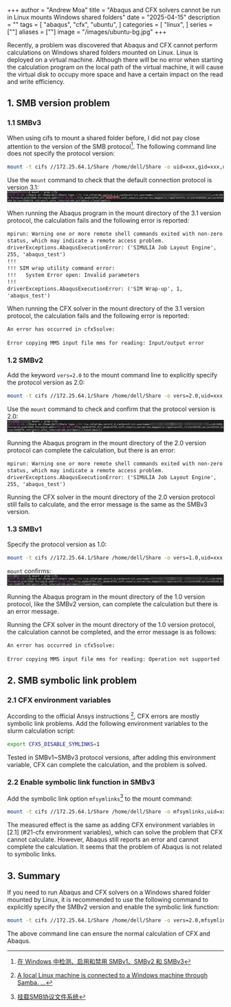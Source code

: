 +++
author = "Andrew Moa"
title = "Abaqus and CFX solvers cannot be run in Linux mounts Windows shared folders"
date = "2025-04-15"
description = ""
tags = [
    "abaqus",
    "cfx",
    "ubuntu",
]
categories = [
    "linux",
]
series = [""]
aliases = [""]
image = "/images/ubuntu-bg.jpg"
+++

Recently, a problem was discovered that Abaqus and CFX cannot perform calculations on Windows shared folders mounted on Linux. Linux is deployed on a virtual machine. Although there will be no error when starting the calculation program on the local path of the virtual machine, it will cause the virtual disk to occupy more space and have a certain impact on the read and write efficiency.

## 1. SMB version problem

### 1.1 SMBv3

When using cifs to mount a shared folder before, I did not pay close attention to the version of the SMB protocol[^1]. The following command line does not specify the protocol version:
```bash
mount -t cifs //172.25.64.1/Share /home/dell/Share -o uid=xxx,gid=xxx,username=xxx
```

Use the `mount` command to check that the default connection protocol is version 3.1:
![8eb0d44e21043275d3b1241235da9048.png](./images/8eb0d44e21043275d3b1241235da9048.png)

When running the Abaqus program in the mount directory of the 3.1 version protocol, the calculation fails and the following error is reported:
```text
mpirun: Warning one or more remote shell commands exited with non-zero status, which may indicate a remote access problem.
driverExceptions.AbaqusExecutionError: ('SIMULIA Job Layout Engine', 255, 'abaqus_test')
!!!
!!! SIM wrap utility command error:
!!!   System Error open: Invalid parameters
!!!
driverExceptions.AbaqusExecutionError: ('SIM Wrap-up', 1, 'abaqus_test')
```

When running the CFX solver in the mount directory of the 3.1 version protocol, the calculation fails and the following error is reported:
```text
An error has occurred in cfx5solve:

Error copying MMS input file mms for reading: Input/output error
```

### 1.2 SMBv2

Add the keyword `vers=2.0` to the mount command line to explicitly specify the protocol version as 2.0:
```bash
mount -t cifs //172.25.64.1/Share /home/dell/Share -o vers=2.0,uid=xxx,gid=xxx,username=xxx
```

Use the `mount` command to check and confirm that the protocol version is 2.0:
![75a004023bdb35f19e9792c10a969f2c.png](./images/75a004023bdb35f19e9792c10a969f2c.png)

Running the Abaqus program in the mount directory of the 2.0 version protocol can complete the calculation, but there is an error:
```text
mpirun: Warning one or more remote shell commands exited with non-zero status, which may indicate a remote access problem.
driverExceptions.AbaqusExecutionError: ('SIMULIA Job Layout Engine', 255, 'abaqus_test')
```

Running the CFX solver in the mount directory of the 2.0 version protocol still fails to calculate, and the error message is the same as the SMBv3 version.

### 1.3 SMBv1

Specify the protocol version as 1.0:
```bash
mount -t cifs //172.25.64.1/Share /home/dell/Share -o vers=1.0,uid=xxx,gid=xxx,username=xxx
```

`mount` confirms:
![643d3cebc25c171e4f29a627a059c8f2.png](./images/643d3cebc25c171e4f29a627a059c8f2.png)

Running the Abaqus program in the mount directory of the 1.0 version protocol, like the SMBv2 version, can complete the calculation but there is an error message.

Running the CFX solver in the mount directory of the 1.0 version protocol, the calculation cannot be completed, and the error message is as follows:
```text
An error has occurred in cfx5solve:

Error copying MMS input file mms for reading: Operation not supported
```

## 2. SMB symbolic link problem

### 2.1 CFX environment variables

According to the official Ansys instructions [^2], CFX errors are mostly symbolic link problems. Add the following environment variables to the slurm calculation script:
```bash
export CFX5_DISABLE_SYMLINKS=1
```
Tested in SMBv1~SMBv3 protocol versions, after adding this environment variable, CFX can complete the calculation, and the problem is solved.

### 2.2 Enable symbolic link function in SMBv3

Add the symbolic link option `mfsymlinks`[^3] to the mount command:
```bash
mount -t cifs //172.25.64.1/Share /home/dell/Share -o mfsymlinks,uid=xxx,gid=xxx,username=xxx
```
The measured effect is the same as adding CFX environment variables in [2.1] (#21-cfx environment variables), which can solve the problem that CFX cannot calculate. However, Abaqus still reports an error and cannot complete the calculation. It seems that the problem of Abaqus is not related to symbolic links.

## 3. Summary

If you need to run Abaqus and CFX solvers on a Windows shared folder mounted by Linux, it is recommended to use the following command to explicitly specify the SMBv2 version and enable the symbolic link function:
```bash
mount -t cifs //172.25.64.1/Share /home/dell/Share -o vers=2.0,mfsymlinks,uid=xxx,gid=xxx,username=xxx
```
The above command line can ensure the normal calculation of CFX and Abaqus.

[^1]: [在 Windows 中检测、启用和禁用 SMBv1、SMBv2 和 SMBv3](https://learn.microsoft.com/zh-cn/windows-server/storage/file-server/troubleshoot/detect-enable-and-disable-smbv1-v2-v3?tabs=server)

[^2]: [A local Linux machine is connected to a Windows machine through Samba. ...](https://innovationspace.ansys.com/knowledge/forums/topic/a-local-linux-machine-is-connected-to-a-windows-machine-through-samba-while-trying-to-run-cfx-solver-remotely-on-windows-through-samba-the-following-error-appears-error-copying-mms-input-file-mms/#:~:text=The%20workaround%20is%20to%20create%20the%20file%20.cfx5rc,the%20user%E2%80%99s%20home%20directory%20with%20the%20line%20CFX5_DISABLE_SYMLINKS%3D1.)

[^3]: [挂载SMB协议文件系统](https://help.aliyun.com/zh/nas/user-guide/mount-an-smb-file-system-on-a-linux-ecs-instance?spm=a2c4g.11186623.0.0.74564b9fxIojTZ#table-dgv-w7q-ff8)